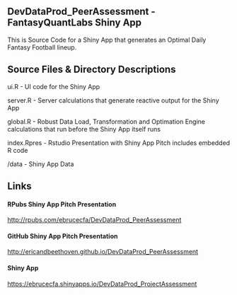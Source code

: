 ## DevDataProd_PeerAssessment - FantasyQuantLabs Shiny App
This is Source Code for a Shiny App that generates an Optimal Daily Fantasy Football lineup.

## Source Files & Directory Descriptions
ui.R - UI code for the Shiny App

server.R - Server calculations that generate reactive output for the Shiny App

global.R - Robust Data Load, Transformation and Optimation Engine calculations that run before the Shiny App itself runs

index.Rpres - Rstudio Presentation with Shiny App Pitch includes embedded R code

/data - Shiny App Data

## Links

#### RPubs Shiny App Pitch Presentation 
http://rpubs.com/ebrucecfa/DevDataProd_PeerAssessment

#### GitHub Shiny App Pitch Presentation 
http://ericandbeethoven.github.io/DevDataProd_PeerAssessment

#### Shiny App 
https://ebrucecfa.shinyapps.io/DevDataProd_ProjectAssessment

